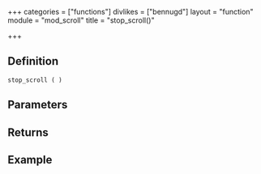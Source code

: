 +++
categories = ["functions"]
divlikes = ["bennugd"]
layout = "function"
module = "mod_scroll"
title = "stop_scroll()"

+++

## Definition

    stop_scroll ( )

## Parameters

## Returns

## Example
